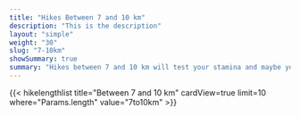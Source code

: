 ```yaml
---
title: "Hikes Between 7 and 10 km"
description: "This is the description"
layout: "simple"
weight: "30"
slug: "7-10km"
showSummary: true
summary: "Hikes between 7 and 10 km will test your stamina and maybe your wayfinding abilities. Oh, and bring a lunch!."
---
```


{{< hikelengthlist title="Between 7 and 10 km" cardView=true limit=10 where="Params.length" value="7to10km" >}}
